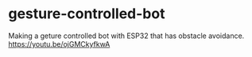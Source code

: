 # gesture-controlled-bot

Making a geture controlled bot with ESP32 that has obstacle avoidance.
https://youtu.be/ojGMCkyfkwA
